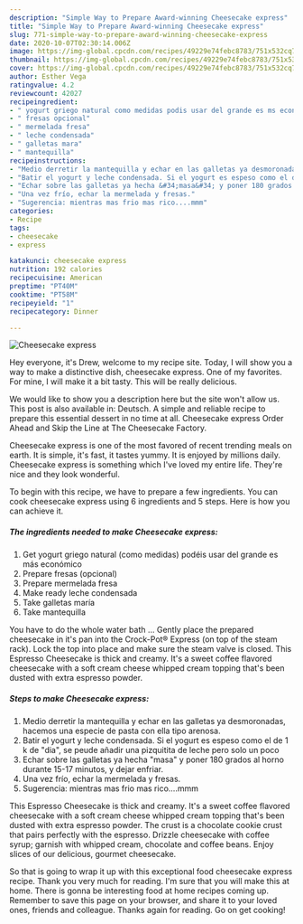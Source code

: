 ```yaml
---
description: "Simple Way to Prepare Award-winning Cheesecake express"
title: "Simple Way to Prepare Award-winning Cheesecake express"
slug: 771-simple-way-to-prepare-award-winning-cheesecake-express
date: 2020-10-07T02:30:14.006Z
image: https://img-global.cpcdn.com/recipes/49229e74febc8783/751x532cq70/cheesecake-express-foto-principal.jpg
thumbnail: https://img-global.cpcdn.com/recipes/49229e74febc8783/751x532cq70/cheesecake-express-foto-principal.jpg
cover: https://img-global.cpcdn.com/recipes/49229e74febc8783/751x532cq70/cheesecake-express-foto-principal.jpg
author: Esther Vega
ratingvalue: 4.2
reviewcount: 42027
recipeingredient:
- " yogurt griego natural como medidas podis usar del grande es ms econmico"
- " fresas opcional"
- " mermelada fresa"
- " leche condensada"
- " galletas mara"
- " mantequilla"
recipeinstructions:
- "Medio derretir la mantequilla y echar en las galletas ya desmoronadas, hacemos una especie de pasta con ella tipo arenosa."
- "Batir el yogurt y leche condensada. Si el yogurt es espeso como el de 1 k de &#34;dia&#34;, se peude añadir una pizquitita de leche pero solo un poco"
- "Echar sobre las galletas ya hecha &#34;masa&#34; y poner 180 grados al horno durante 15-17 minutos, y dejar enfriar."
- "Una vez frío, echar la mermelada y fresas."
- "Sugerencia: mientras mas frio mas rico....mmm"
categories:
- Recipe
tags:
- cheesecake
- express

katakunci: cheesecake express 
nutrition: 192 calories
recipecuisine: American
preptime: "PT40M"
cooktime: "PT58M"
recipeyield: "1"
recipecategory: Dinner

---
```



![Cheesecake express](https://img-global.cpcdn.com/recipes/49229e74febc8783/751x532cq70/cheesecake-express-foto-principal.jpg)

Hey everyone, it's Drew, welcome to my recipe site. Today, I will show you a way to make a distinctive dish, cheesecake express. One of my favorites. For mine, I will make it a bit tasty. This will be really delicious.

We would like to show you a description here but the site won&#39;t allow us. This post is also available in: Deutsch. A simple and reliable recipe to prepare this essential dessert in no time at all. Cheesecake express Order Ahead and Skip the Line at The Cheesecake Factory.

Cheesecake express is one of the most favored of recent trending meals on earth. It is simple, it's fast, it tastes yummy. It is enjoyed by millions daily. Cheesecake express is something which I've loved my entire life. They're nice and they look wonderful.


To begin with this recipe, we have to prepare a few ingredients. You can cook cheesecake express using 6 ingredients and 5 steps. Here is how you can achieve it.

<!--inarticleads1-->

##### The ingredients needed to make Cheesecake express:

1. Get  yogurt griego natural (como medidas) podéis usar del grande es más económico
1. Prepare  fresas (opcional)
1. Prepare  mermelada fresa
1. Make ready  leche condensada
1. Take  galletas maría
1. Take  mantequilla


You have to do the whole water bath … Gently place the prepared cheesecake in it&#39;s pan into the Crock-Pot® Express (on top of the steam rack). Lock the top into place and make sure the steam valve is closed. This Espresso Cheesecake is thick and creamy. It&#39;s a sweet coffee flavored cheesecake with a soft cream cheese whipped cream topping that&#39;s been dusted with extra espresso powder. 

<!--inarticleads2-->

##### Steps to make Cheesecake express:

1. Medio derretir la mantequilla y echar en las galletas ya desmoronadas, hacemos una especie de pasta con ella tipo arenosa.
1. Batir el yogurt y leche condensada. Si el yogurt es espeso como el de 1 k de &#34;dia&#34;, se peude añadir una pizquitita de leche pero solo un poco
1. Echar sobre las galletas ya hecha &#34;masa&#34; y poner 180 grados al horno durante 15-17 minutos, y dejar enfriar.
1. Una vez frío, echar la mermelada y fresas.
1. Sugerencia: mientras mas frio mas rico....mmm


This Espresso Cheesecake is thick and creamy. It&#39;s a sweet coffee flavored cheesecake with a soft cream cheese whipped cream topping that&#39;s been dusted with extra espresso powder. The crust is a chocolate cookie crust that pairs perfectly with the espresso. Drizzle cheesecake with coffee syrup; garnish with whipped cream, chocolate and coffee beans. Enjoy slices of our delicious, gourmet cheesecake. 

So that is going to wrap it up with this exceptional food cheesecake express recipe. Thank you very much for reading. I'm sure that you will make this at home. There is gonna be interesting food at home recipes coming up. Remember to save this page on your browser, and share it to your loved ones, friends and colleague. Thanks again for reading. Go on get cooking!
